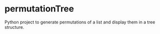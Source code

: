 # permutationTree
 Python project to generate permutations of a list and display them in a tree structure.
